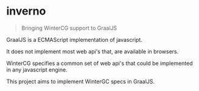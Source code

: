 # inverno

> Bringing WinterCG support to GraalJS

GraalJS is a ECMAScript implementation of javascript.

It does not implement most web api's that, are available in browsers.

WinterCG specifies a common set of web api's that could be implemented in any javascript engine.

This project aims to implement WinterGC specs in GraalJS.

